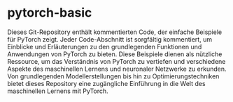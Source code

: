 # pytorch-basic
Dieses Git-Repository enthält kommentierten Code, der einfache Beispiele für PyTorch zeigt. Jeder Code-Abschnitt ist sorgfältig kommentiert, um Einblicke und Erläuterungen zu den grundlegenden Funktionen und Anwendungen von PyTorch zu bieten. Diese Beispiele dienen als nützliche Ressource, um das Verständnis von PyTorch zu vertiefen und verschiedene Aspekte des maschinellen Lernens und neuronaler Netzwerke zu erkunden. Von grundlegenden Modellerstellungen bis hin zu Optimierungstechniken bietet dieses Repository eine zugängliche Einführung in die Welt des maschinellen Lernens mit PyTorch.
